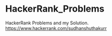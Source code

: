 # HackerRank_Problems
HackerRank Problems and my Solution.
https://www.hackerrank.com/sudhanshuthakurr
